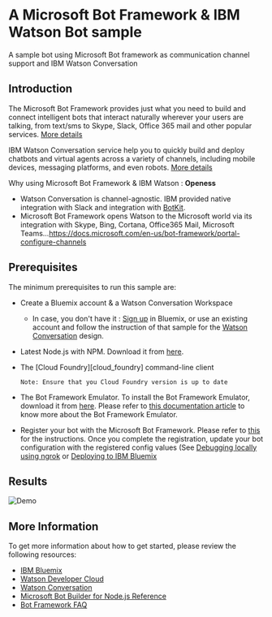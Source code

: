 # A Microsoft Bot Framework & IBM Watson Bot sample

A sample bot using Microsoft Bot framework as communication channel support and IBM Watson Conversation

## Introduction

The Microsoft Bot Framework provides just what you need to build and connect intelligent bots that interact naturally wherever your users are talking, from text/sms to Skype, Slack, Office 365 mail and other popular services. [More details](https://dev.botframework.com/)

IBM Watson Conversation service help you to quickly build and deploy chatbots and virtual agents across a variety of channels, including mobile devices, messaging platforms, and even robots. [More details](https://www.ibm.com/watson/services/conversation/)

Why using Microsoft Bot Framework & IBM Watson : **Openess**
- Watson Conversation is channel-agnostic. IBM provided native integration with Slack and integration with [BotKit](https://www.botkit.ai/).
- Microsoft Bot Framework opens Watson to the Microsoft world via its integration with Skype, Bing, Cortana, Office365 Mail, Microsoft Teams...https://docs.microsoft.com/en-us/bot-framework/portal-configure-channels

## Prerequisites

The minimum prerequisites to run this sample are:
* Create a Bluemix account & a Watson Conversation Workspace
    * In case, you don't have it : [Sign up](https://console.ng.bluemix.net/registration/?target=/catalog/%3fcategory=watson) in Bluemix, or use an existing account and follow the instruction of that sample for the [Watson Conversation](https://github.com/watson-developer-cloud/conversation-simple) design.
    
* Latest Node.js with NPM. Download it from [here](https://nodejs.org/en/download/).
* The [Cloud Foundry][cloud_foundry] command-line client

      Note: Ensure that you Cloud Foundry version is up to date
* The Bot Framework Emulator. To install the Bot Framework Emulator, download it from [here](https://emulator.botframework.com/). Please refer to [this documentation article](https://github.com/microsoft/botframework-emulator/wiki/Getting-Started) to know more about the Bot Framework Emulator.
* Register your bot with the Microsoft Bot Framework. Please refer to [this](https://docs.microsoft.com/en-us/bot-framework/portal-register-bot) for the instructions. Once you complete the registration, update your bot configuration with the registered config values (See [Debugging locally using ngrok](https://docs.microsoft.com/en-us/bot-framework/debug-bots-emulator) or [Deploying to IBM Bluemix](https://console.bluemix.net/docs/runtimes/nodejs/getting-started.html#getting-started-with-node-js-on-bluemix)

## Results

![Demo](readme_images/demo.gif)

## More Information

To get more information about how to get started, please review the following resources:
* [IBM Bluemix](https://www.ibm.com/cloud-computing/bluemix/)
* [Watson Developer Cloud](https://www.ibm.com/watson/developer/)
* [Watson Conversation](https://www.ibm.com/watson/services/conversation/)
* [Microsoft Bot Builder for Node.js Reference](https://docs.microsoft.com/en-us/bot-framework/nodejs/)
* [Bot Framework FAQ](https://docs.microsoft.com/en-us/bot-framework/resources-bot-framework-faq#i-have-a-communication-channel-id-like-to-be-configurable-with-bot-framework-can-i-work-with-microsoft-to-do-that)

